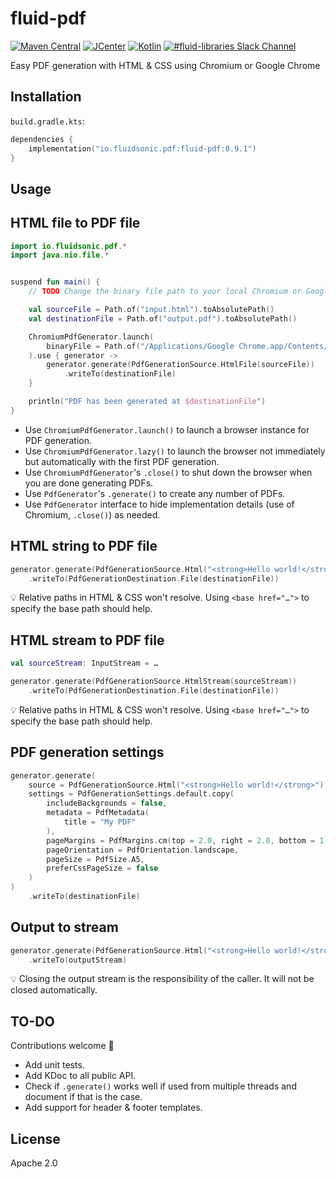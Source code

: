 fluid-pdf
=========

[![Maven Central](https://img.shields.io/maven-central/v/io.fluidsonic.pdf/fluid-pdf?label=Maven%20Central)](https://search.maven.org/artifact/io.fluidsonic.pdf/fluid-pdf)
[![JCenter](https://img.shields.io/bintray/v/fluidsonic/kotlin/pdf?label=JCenter)](https://bintray.com/fluidsonic/kotlin/pdf)
[![Kotlin](https://img.shields.io/badge/Kotlin-1.4.0--rc-blue.svg)](https://github.com/JetBrains/kotlin/releases/v1.4.0-rc)
[![#fluid-libraries Slack Channel](https://img.shields.io/badge/slack-%23fluid--libraries-543951.svg)](https://kotlinlang.slack.com/messages/C7UDFSVT2/)

Easy PDF generation with HTML & CSS using Chromium or Google Chrome



Installation
------------

`build.gradle.kts`:
```kotlin
dependencies {
    implementation("io.fluidsonic.pdf:fluid-pdf:0.9.1")
}
```



Usage
-----

## HTML file to PDF file

```kotlin
import io.fluidsonic.pdf.*
import java.nio.file.*


suspend fun main() {
    // TODO Change the binary file path to your local Chromium or Google Chrome installation.

    val sourceFile = Path.of("input.html").toAbsolutePath()
    val destinationFile = Path.of("output.pdf").toAbsolutePath()

    ChromiumPdfGenerator.launch(
        binaryFile = Path.of("/Applications/Google Chrome.app/Contents/MacOS/Google Chrome")
    ).use { generator ->
        generator.generate(PdfGenerationSource.HtmlFile(sourceFile))
            .writeTo(destinationFile)
    }

    println("PDF has been generated at $destinationFile")
}
```

- Use `ChromiumPdfGenerator.launch()` to launch a browser instance for PDF generation.
- Use `ChromiumPdfGenerator.lazy()` to launch the browser not immediately but automatically with the first PDF generation.
- Use `ChromiumPdfGenerator`'s `.close()` to shut down the browser when you are done generating PDFs.
- Use `PdfGenerator`'s `.generate()` to create any number of PDFs.
- Use `PdfGenerator` interface to hide implementation details (use of Chromium, `.close()`) as needed.


## HTML string to PDF file

```kotlin
generator.generate(PdfGenerationSource.Html("<strong>Hello world!</strong>"))
    .writeTo(PdfGenerationDestination.File(destinationFile))
```

💡 Relative paths in HTML & CSS won't resolve. Using `<base href="…">` to specify the base path should help. 


## HTML stream to PDF file

```kotlin
val sourceStream: InputStream = …

generator.generate(PdfGenerationSource.HtmlStream(sourceStream))
    .writeTo(PdfGenerationDestination.File(destinationFile))
```

💡 Relative paths in HTML & CSS won't resolve. Using `<base href="…">` to specify the base path should help.


## PDF generation settings

```kotlin
generator.generate(
    source = PdfGenerationSource.Html("<strong>Hello world!</strong>"),
    settings = PdfGenerationSettings.default.copy(
        includeBackgrounds = false,
        metadata = PdfMetadata(
            title = "My PDF"
        ),
        pageMargins = PdfMargins.cm(top = 2.0, right = 2.0, bottom = 1.0, left = 2.0),
        pageOrientation = PdfOrientation.landscape,
        pageSize = PdfSize.A5,
        preferCssPageSize = false
    )
)
    .writeTo(destinationFile)
```


## Output to stream

```kotlin
generator.generate(PdfGenerationSource.Html("<strong>Hello world!</strong>"))
    .writeTo(outputStream)
```

💡 Closing the output stream is the responsibility of the caller. It will not be closed automatically.



TO-DO
-----
Contributions welcome 🙏

- Add unit tests.
- Add KDoc to all public API.
- Check if `.generate()` works well if used from multiple threads and document if that is the case.
- Add support for header & footer templates.



License
-------

Apache 2.0
